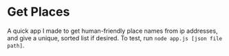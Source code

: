 # Get Places
A quick app I made to get human-friendly place names from ip addresses, and give a unique, sorted list if desired.  To test, run `node app.js [json file path]`.
